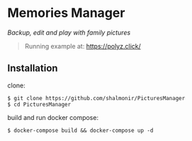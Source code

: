 # Memories Manager

*Backup, edit and play with family pictures*

> Running example at: https://polyz.click/

## Installation

clone:
```
$ git clone https://github.com/shalmonir/PicturesManager
$ cd PicturesManager
```
build and run docker compose:
```
$ docker-compose build && docker-compose up -d
